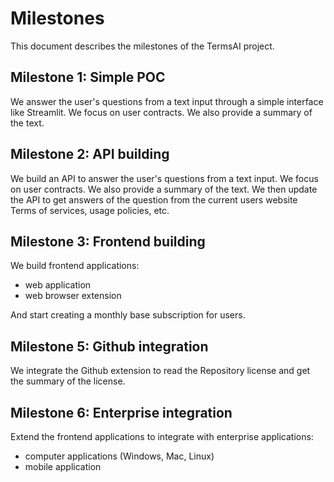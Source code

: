 # Milestones

This document describes the milestones of the TermsAI project.

## Milestone 1: Simple POC

We answer the user's questions from a text input through a simple interface like Streamlit. We focus on user contracts. We also provide a summary of the text.

## Milestone 2: API building

We build an API to answer the user's questions from a text input. We focus on user contracts. We also provide a summary of the text.
We then update the API to get answers of the question from the current users website Terms of services, usage policies, etc.

## Milestone 3: Frontend building

We build frontend applications:

- web application
- web browser extension

And start creating a monthly base subscription for users.

## Milestone 5: Github integration

We integrate the Github extension to read the Repository license and get the summary of the license.

## Milestone 6: Enterprise integration

Extend the frontend applications to integrate with enterprise applications:

- computer applications (Windows, Mac, Linux)
- mobile application